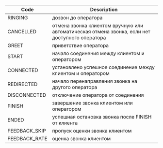 | Code           | Description                                                                                    |
|----------------|------------------------------------------------------------------------------------------------|
| RINGING        | дозвон до оператора                                                                            |
| CANCELLED      | отмена звонка клиентом вручную или автоматическая отмена звонка, если нет доступного оператора |
| GREET          | приветствие оператора                                                                          |
| START          | начало соединения между клиентом и оператором                                                  |
| CONNECTED      | установлено успешное соединение между клиентом и оператором                                    |
| REDIRECTED     | начало перенаправления звонка на другого оператора                                             |
| DISCONNECTED   | отключение оператора от соединения                                                             |
| FINISH         | завершение звонка клиентом или оператором                                                      |
| ENDED          | успешная остановка звонка после FINISH от клиента                                              |
| FEEDBACK_SKIP  | пропуск оценки звонка клиентом                                                                 |
| FEEDBACK_RATE  | оценка звонка клиентом                                                                         |
